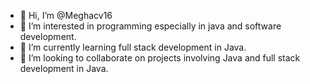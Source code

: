 - 👋 Hi, I’m @Meghacv16
- 👀 I’m interested in programming especially in java and software development. 
- 🌱 I’m currently learning full stack development in Java. 
- 💞️ I’m looking to collaborate on projects involving Java and full stack development in Java.


<!---
Meghacv16/Meghacv16 is a ✨ special ✨ repository because its `README.md` (this file) appears on your GitHub profile.
You can click the Preview link to take a look at your changes.
--->
